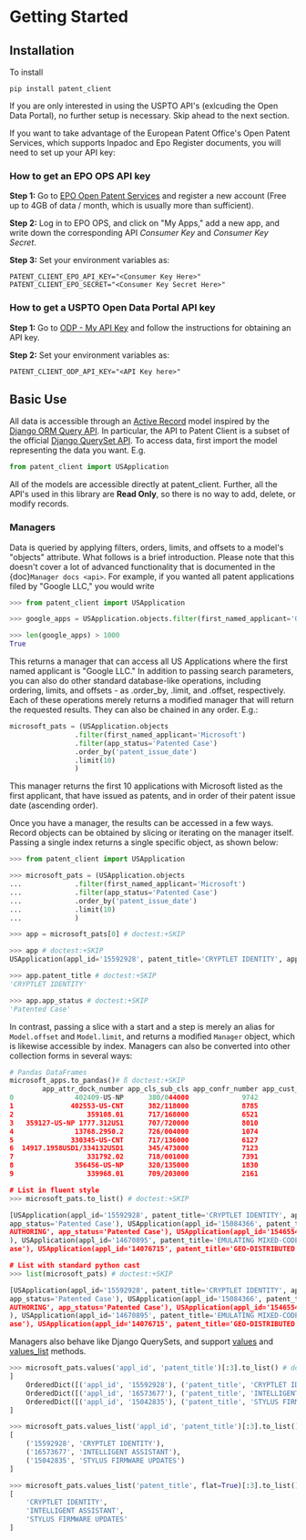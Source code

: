# Getting Started

## Installation

To install

```console
pip install patent_client
```

If you are only interested in using the USPTO API's (exlcuding the Open Data Portal), no further setup is necessary. Skip ahead to the next section.

If you want to take advantage of the European Patent Office's Open Patent Services,
which supports Inpadoc and Epo Register documents, you will need to set up your API key:

### How to get an EPO OPS API key

**Step 1:** Go to [EPO Open Patent Services](https://www.epo.org/searching-for-patents/data/web-services/ops.html#tab-1) and
register a new account (Free up to 4GB of data / month, which is usually more than sufficient).

**Step 2:** Log in to EPO OPS, and click on "My Apps," add a new app, and write down the corresponding API *Consumer Key* and *Consumer Key Secret*.

**Step 3:** Set your environment variables as:

```console
PATENT_CLIENT_EPO_API_KEY="<Consumer Key Here>"
PATENT_CLIENT_EPO_SECRET="<Consumer Key Secret Here>"
```

### How to get a USPTO Open Data Portal API key

**Step 1:** Go to [ODP - My API Key](https://beta-data.uspto.gov/key/myapikey) and follow the instructions for obtaining an API key.

**Step 2:** Set your environment variables as:

```console
PATENT_CLIENT_ODP_API_KEY="<API Key here>"
```

## Basic Use

All data is accessible through an [Active Record](https://en.wikipedia.org/wiki/Active_record_pattern) model
inspired by the [Django ORM Query API](https://docs.djangoproject.com/en/2.1/topics/db/queries/). In particular, the API to Patent Client is a subset
of the official [Django QuerySet API](https://docs.djangoproject.com/en/2.1/ref/models/querysets/). To access data, first import the model
representing the data you want. E.g.

```python
from patent_client import USApplication
```

All of the models are accessible directly at patent_client. Further, all the API's used in this library are **Read Only**, so there is no way to add, delete, or modify records.

### Managers

Data is queried by applying filters, orders, limits, and offsets to a model's "objects" attribute. What follows is a brief introduction. Please note that this doesn't cover a lot of advanced functionality that is documented in the {doc}`Manager docs <api>`.
For example, if you wanted all patent applications filed by "Google LLC," you would write

```python
>>> from patent_client import USApplication

>>> google_apps = USApplication.objects.filter(first_named_applicant='Google LLC')

>>> len(google_apps) > 1000
True

```

This returns a manager that can access all US Applications where the first named applicant is "Google LLC." In addition to passing search parameters, you can also do other standard database-like
operations, including ordering, limits, and offsets - as .order_by, .limit, and .offset, respectively. Each of these operations merely returns a modified manager that will return the requested results. They can also be chained in any order. E.g.:

```python
microsoft_pats = (USApplication.objects
                .filter(first_named_applicant='Microsoft')
                .filter(app_status='Patented Case')
                .order_by('patent_issue_date')
                .limit(10)
                )
```

This manager returns the first 10 applications with Microsoft listed as the first applicant, that have issued as patents, and in order of their patent issue date (ascending order).

Once you have a manager, the results can be accessed in a few ways. Record objects can be obtained by slicing or iterating on the manager itself. Passing a single index returns
a single specific object, as shown below:

```python
>>> from patent_client import USApplication

>>> microsoft_pats = (USApplication.objects
...             .filter(first_named_applicant='Microsoft')
...             .filter(app_status='Patented Case')
...             .order_by('patent_issue_date')
...             .limit(10)
...             )

>>> app = microsoft_pats[0] # doctest:+SKIP

>>> app # doctest:+SKIP
USApplication(appl_id='15592928', patent_title='CRYPTLET IDENTITY', app_status='Patented Case')

>>> app.patent_title # doctest:+SKIP
'CRYPTLET IDENTITY'

>>> app.app_status # doctest:+SKIP
'Patented Case'
```

In contrast, passing a slice with a start and a step is merely an alias for `Model.offset` and `Model.limit`, and returns a modified `Manager` object, which is likewise accessible by index.
Managers can also be converted into other collection forms in several ways:

```python
# Pandas DataFrames
microsoft_apps.to_pandas()# ß doctest:+SKIP
        app_attr_dock_number app_cls_sub_cls app_confr_number app_cust_number  ...                                       transactions wipo_early_pub_date wipo_early_pub_number                                                obj
0               402409-US-NP      380/044000             9742           69316  ...  [{'code': 'PUBTC', 'date': 2020-03-06, 'descri...                None                  None  USApplication(appl_id='15592928', patent_title...
1              402553-US-CNT      382/118000             8785           69316  ...  [{'code': 'EML_NTR', 'date': 2020-02-27, 'desc...                None                  None  USApplication(appl_id='16573677', patent_title...
2                  359108.01      717/168000             6521           69316  ...  [{'code': 'EML_NTR', 'date': 2020-02-27, 'desc...                None                  None  USApplication(appl_id='15042835', patent_title...
3   359127-US-NP 1777.312US1      707/720000             8010          127265  ...  [{'code': 'WPIR', 'date': 2020-02-26, 'descrip...                None                  None  USApplication(appl_id='15084366', patent_title...
4               13768.2950.2      726/004000             1074           47973  ...  [{'code': 'EML_NTR', 'date': 2020-02-27, 'desc...                None                  None  USApplication(appl_id='15374735', patent_title...
5              330345-US-CNT      717/136000             6127           69316  ...  [{'code': 'EML_NTR', 'date': 2020-02-27, 'desc...                None                  None  USApplication(appl_id='15465547', patent_title...
6  14917.1958USD1/334132USD1      345/473000             7123           27488  ...  [{'code': 'EML_NTR', 'date': 2020-02-27, 'desc...                None                  None  USApplication(appl_id='15470234', patent_title...
7                  331792.02      718/001000             7391           39254  ...  [{'code': 'EML_NTR', 'date': 2020-02-27, 'desc...                None                  None  USApplication(appl_id='14670895', patent_title...
8               356456-US-NP      320/135000             1830           69316  ...  [{'code': 'EML_NTR', 'date': 2020-02-27, 'desc...                None                  None  USApplication(appl_id='14678144', patent_title...
9                  339968.01      709/203000             2161           69316  ...  [{'code': 'EML_NTR', 'date': 2020-02-27, 'desc...                None                  None  USApplication(appl_id='14076715', patent_title...

# List in fluent style
>>> microsoft_pats.to_list() # doctest:+SKIP

[USApplication(appl_id='15592928', patent_title='CRYPTLET IDENTITY', app_status='Patented Case'), USApplication(appl_id='16573677', patent_title='INTELLIGENT ASSISTANT', app_status='Patented Case'), USApplication(appl_id='15042835', patent_title='STYLUS FIRMWARE UPDATES',
app_status='Patented Case'), USApplication(appl_id='15084366', patent_title='COMPUTATIONAL-MODEL OPERATION USING MULTIPLE SUBJECT REPRESENTATIONS', app_status='Patented Case'), USApplication(appl_id='15374735', patent_title='SHARE TOKEN ISSUANCE FOR DECLARATIVE DOCUMENT
AUTHORING', app_status='Patented Case'), USApplication(appl_id='15465547', patent_title='DYNAMIC DATA AND COMPUTE RESOURCE ELASTICITY', app_status='Patented Case'), USApplication(appl_id='15470234', patent_title='ANIMATIONS FOR SCROLL AND ZOOM', app_status='Patented Case'
), USApplication(appl_id='14670895', patent_title='EMULATING MIXED-CODE PROGRAMS USING A VIRTUAL MACHINE INSTANCE', app_status='Patented Case'), USApplication(appl_id='14678144', patent_title='Battery Management in a Device with Multiple Batteries', app_status='Patented C
ase'), USApplication(appl_id='14076715', patent_title='GEO-DISTRIBUTED DISASTER RECOVERY FOR INTERACTIVE CLOUD APPLICATIONS', app_status='Patented Case')]

# List with standard python cast
>>> list(microsoft_pats) # doctest:+SKIP

[USApplication(appl_id='15592928', patent_title='CRYPTLET IDENTITY', app_status='Patented Case'), USApplication(appl_id='16573677', patent_title='INTELLIGENT ASSISTANT', app_status='Patented Case'), USApplication(appl_id='15042835', patent_title='STYLUS FIRMWARE UPDATES',
app_status='Patented Case'), USApplication(appl_id='15084366', patent_title='COMPUTATIONAL-MODEL OPERATION USING MULTIPLE SUBJECT REPRESENTATIONS', app_status='Patented Case'), USApplication(appl_id='15374735', patent_title='SHARE TOKEN ISSUANCE FOR DECLARATIVE DOCUMENT
AUTHORING', app_status='Patented Case'), USApplication(appl_id='15465547', patent_title='DYNAMIC DATA AND COMPUTE RESOURCE ELASTICITY', app_status='Patented Case'), USApplication(appl_id='15470234', patent_title='ANIMATIONS FOR SCROLL AND ZOOM', app_status='Patented Case'
), USApplication(appl_id='14670895', patent_title='EMULATING MIXED-CODE PROGRAMS USING A VIRTUAL MACHINE INSTANCE', app_status='Patented Case'), USApplication(appl_id='14678144', patent_title='Battery Management in a Device with Multiple Batteries', app_status='Patented C
ase'), USApplication(appl_id='14076715', patent_title='GEO-DISTRIBUTED DISASTER RECOVERY FOR INTERACTIVE CLOUD APPLICATIONS', app_status='Patented Case')]
```

Managers also behave like Django QuerySets, and support [values](https://docs.djangoproject.com/en/2.1/ref/models/querysets/#values) and
[values_list](https://docs.djangoproject.com/en/2.1/ref/models/querysets/#values-list) methods.

```python
>>> microsoft_pats.values('appl_id', 'patent_title')[:3].to_list() # doctest:+SKIP
]
    OrderedDict([('appl_id', '15592928'), ('patent_title', 'CRYPTLET IDENTITY')]),
    OrderedDict([('appl_id', '16573677'), ('patent_title', 'INTELLIGENT ASSISTANT')]),
    OrderedDict([('appl_id', '15042835'), ('patent_title', 'STYLUS FIRMWARE UPDATES')])
]

>>> microsoft_pats.values_list('appl_id', 'patent_title')[:3].to_list() # doctest:+SKIP
[
    ('15592928', 'CRYPTLET IDENTITY'),
    ('16573677', 'INTELLIGENT ASSISTANT'),
    ('15042835', 'STYLUS FIRMWARE UPDATES')
]

>>> microsoft_pats.values_list('patent_title', flat=True)[:3].to_list() # doctest:+SKIP
[
    'CRYPTLET IDENTITY',
    'INTELLIGENT ASSISTANT',
    'STYLUS FIRMWARE UPDATES'
]
```
